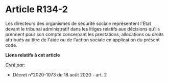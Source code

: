 # Article R134-2

Les directeurs des organismes de sécurité sociale représentent l'Etat devant le tribunal administratif dans les litiges
relatifs aux décisions qu'ils prennent pour son compte concernant les prestations, allocations ou droits attribués au titre
de l'aide ou de l'action sociale en application du présent code.

**Liens relatifs à cet article**

_Créé par_:

  - Décret n°2020-1073 du 18 août 2020 - art. 2
